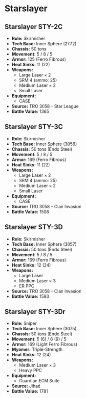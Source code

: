 # Starslayer
## Starslayer STY-2C
- **Role:** Skirmisher
- **Tech Base:** Inner Sphere (2772)
- **Chassis:** 50 tons
- **Movement:** 5 / 8 / 5
- **Armor:** 125 (Ferro Fibrous)
- **Heat Sinks:** 11 (22)
- **Weapons:**
  - Large Laser × 2
  - SRM 4 (ammo: 25)
  - Medium Laser × 2
  - Small Laser
- **Equipment:**
  - CASE
- **Source:** TRO 3058 - Star League
- **Battle Value:** 1365

## Starslayer STY-3C
- **Role:** Skirmisher
- **Tech Base:** Inner Sphere (3056)
- **Chassis:** 50 tons (Endo Steel)
- **Movement:** 5 / 8 / 5
- **Armor:** 169 (Ferro Fibrous)
- **Heat Sinks:** 11 (22)
- **Weapons:**
  - Large Laser × 2
  - SRM 4 (ammo: 25)
  - Medium Laser × 2
  - Small Laser
- **Equipment:**
  - CASE
- **Source:** TRO 3058 - Clan Invasion
- **Battle Value:** 1508

## Starslayer STY-3D
- **Role:** Skirmisher
- **Tech Base:** Inner Sphere (3057)
- **Chassis:** 50 tons (Endo Steel)
- **Movement:** 5 / 8 / 5
- **Armor:** 169 (Ferro Fibrous)
- **Heat Sinks:** 12 (24)
- **Weapons:**
  - Large Laser
  - Medium Laser × 3
  - ER PPC
- **Source:** TRO 3058 - Clan Invasion
- **Battle Value:** 1593

## Starslayer STY-3Dr
- **Role:** Sniper
- **Tech Base:** Inner Sphere (3075)
- **Chassis:** 50 tons (Endo Steel)
- **Movement:** 5 (6) / 8 (9) / 5
- **Armor:** 169 (Light Ferro Fibrous)
- **Myomer:** Triple-Strength
- **Heat Sinks:** 12 (24)
- **Weapons:**
  - Medium Laser × 3
  - Heavy PPC
- **Equipment:**
  - Guardian ECM Suite
- **Source:** Jihad
- **Battle Value:** 1781

